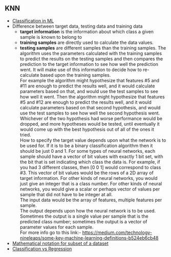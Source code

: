 ## KNN

* [Classification in ML](https://www.edureka.co/blog/classification-in-machine-learning/) 
* Difference between target data, testing data and training data
  - **target information** is the information about which class a given sample is known to belong to
  - **training samples** are directly used to calculate the data values.
  - **testing samples** are different samples than the training samples. The algorithm uses the parameters calculated with the training samples to predict the results on the testing samples and then compares the prediction to the target information to see how well the prediction went. It will make use of this information to decide how to re-calculate based upon the training samples.<br> For example the algorithm might hypothesize that features #5 and #11 are enough to predict the results well, and it would calculate parameters based on that, and would use the test samples to see how well it went. Then the algorithm might hypothesize that features #5 and #12 are enough to predict the results well, and it would calculate parameters based on that second hypothesis, and would use the test samples to see how well the second hypothesis went. Whichever of the two hypothesis had worse performance would be dropped, and more hypotheses would be tested, until eventually it would come up with the best hypothesis out of all of the ones it tried.<br>
  How to specify the target value depends upon what the network is to be used for. If it is to be a binary classification algorithm then it should be just 0 and 1. For some types of neural networks, each sample should have a vector of bit values with exactly 1 bit set, with the bit that is set indicating which class the data is. For example, if you had 3 different classes, then [0 0 1] would correspond to class #3. This vector of bit values would be the rows of a 2D array of target information. For other kinds of neural networks, you would just give an integer that is a class number. For other kinds of neural networks, you would give a scalar or perhaps vector of values per sample that did not have to be integer at all.<br>
  The input data would be the array of features, multiple features per sample.<br>
  The output depends upon how the neural network is to be used. Sometimes the output is a single value per sample that is the predicted class number; sometimes the output is a vector of parameter values for each sample.<br>
  For more info go to this link:- https://medium.com/technology-nineleaps/some-key-machine-learning-definitions-b524eb6cb48
* [Mathematical notation for subset of a dataset](https://stats.stackexchange.com/questions/321549/mathematical-notation-for-subset-of-a-dataset-based-on-temporal-conditions)
* [Classification vs Regression](https://medium.com/quick-code/regression-versus-classification-machine-learning-whats-the-difference-345c56dd15f7)
